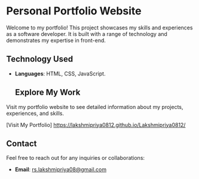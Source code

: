 # Personal Portfolio Website

Welcome to my portfolio! This project showcases my skills and experiences as a software developer. It is built with a range of technology and demonstrates my expertise in front-end.

## Technology Used
- **Languages**: HTML, CSS, JavaScript.

  ## Explore My Work
Visit my portfolio website to see detailed information about my projects, experiences, and skills.

[Visit My Portfolio]  https://lakshmipriya0812.github.io/Lakshmipriya0812/

## Contact
Feel free to reach out for any inquiries or collaborations:
- **Email**: rs.lakshmipriya08@gmail.com
